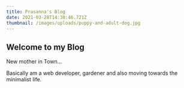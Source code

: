 ```yaml
---
title: Prasanna's Blog
date: 2021-03-28T14:38:46.721Z
thumbnail: /images/uploads/puppy-and-adult-dog.jpg
---
```

## Welcome to my Blog



New mother in Town...

Basically am a web developer, gardener and also moving towards the minimalist life.